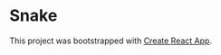 # Snake

This project was bootstrapped with [Create React App](https://github.com/facebook/create-react-app).
